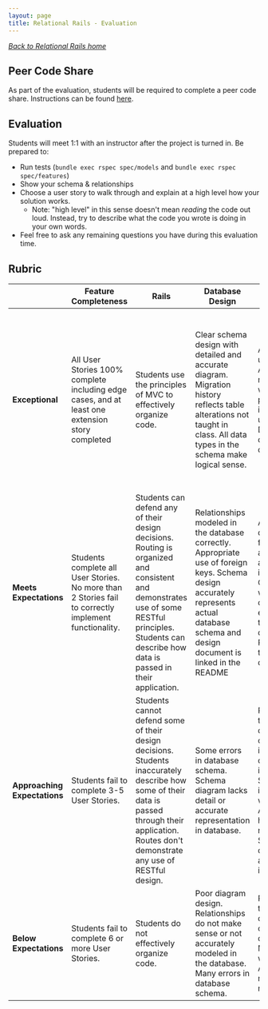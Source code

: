 ```yaml
---
layout: page
title: Relational Rails - Evaluation
---
```


_[Back to Relational Rails home](./index)_

## Peer Code Share
As part of the evaluation, students will be required to complete a peer code share. Instructions can be found [here](./peer_code_share).

## Evaluation
Students will meet 1:1 with an instructor after the project is turned in. Be prepared to: 
* Run tests (`bundle exec rspec spec/models` and `bundle exec rspec spec/features`)
* Show your schema & relationships
* Choose a user story to walk through and explain at a high level how your solution works.
  * Note: "high level" in this sense doesn't mean *reading* the code out loud. Instead, try to describe what the code you wrote is doing in your own words. 
* Feel free to ask any remaining questions you have during this evaluation time. 

## Rubric


| | **Feature Completeness** | **Rails** | **Database Design** | **Querying** | **Testing and Debugging** |
| --- | --- | --- | --- | --- | --- |
| **Exceptional**  | All User Stories 100% complete including edge cases, and at least one extension story completed | Students use the principles of MVC to effectively organize code. | Clear schema design with detailed and accurate diagram. Migration history reflects table alterations not taught in class. All data types in the schema make logical sense. | All queries use ActiveRecord methods wherever posible, or inheritance is utilized to DRY up duplicate queries. | 100% coverage for features and models. Either a gem that enhances testing effectiveness is implemented (orderly, factorybot, faker, etc) or within blocks are used throughout tests. |
| **Meets Expectations** | Students complete all User Stories. No more than 2 Stories fail to correctly implement functionality. | Students can defend any of their design decisions. Routing is organized and consistent and demonstrates use of some RESTful principles. Students can describe how data is passed in their application.| Relationships modeled in the database correctly. Appropriate use of foreign keys. Schema design accurately represents actual database schema and design document is linked in the README | All SQL or AR queries are functional and accurately implemented. Queries are written in a clear and effective way to read/write data. No Ruby is used to process data.| 100% coverage for models. 98% coverage for features. Tests are well written and meaningful. Students can point to the difference between integration and unit testing. |
| **Approaching Expectations** | Students fail to complete 3-5 User Stories. | Students cannot defend some of their design decisions. Students inaccurately describe how some of their data is passed through their application. Routes don't demonstrate any use of RESTful design. | Some errors in database schema. Schema diagram lacks detail or accurate representation in database. | Ruby is used to process data that could be included in a query instead. Some instances where ActiveRecord helpers are not utilized. Some queries not accurately implemented. | Feature test coverage between 90% and 98%, or model test coverage below 100%, or tests are not meaningfully written or have an unclear objective. |
| **Below Expectations** | Students fail to complete 6 or more User Stories. | Students do not effectively organize code. | Poor diagram design. Relationships do not make sense or not accurately modeled in the database. Many errors in database schema. | Ruby is used to process data more often than queries. Many cases where ActiveRecord methods are not utilized. | Below 90% coverage for either features or models. |

